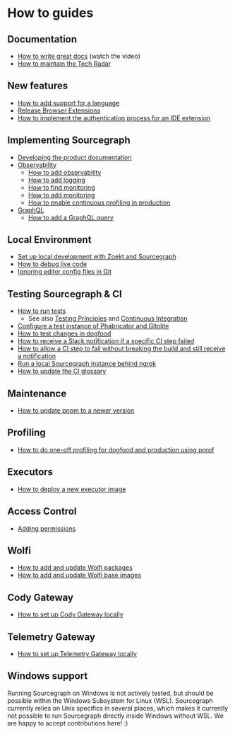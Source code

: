 # How to guides

## Documentation

- [How to write great docs](https://documentation.divio.com/) (watch the video)
- [How to maintain the Tech Radar](maintain-tech-radar.md)

## New features

- [How to add support for a language](add_support_for_a_language.md)
- [Release Browser Extensions](releasing_browser_extensions.md)
- [How to implement the authentication process for an IDE extension](ide_auth_flow.md)

## Implementing Sourcegraph

- [Developing the product documentation](documentation_implementation.md)
- [Observability](../background-information/observability/index.md)
  - [How to add observability](add_observability.md)
  - [How to add logging](add_logging.md)
  - [How to find monitoring](find_monitoring.md)
  - [How to add monitoring](add_monitoring.md)
  - [How to enable continuous profiling in production](profiling_continuous.md)
- [GraphQL](../background-information/graphql_api.md)
  - [How to add a GraphQL query](../how-to/add_graphql_query.md)

## Local Environment

- [Set up local development with Zoekt and Sourcegraph](zoekt_local_dev.md)
- [How to debug live code](debug_live_code.md)
- [Ignoring editor config files in Git](ignoring_editor_config_files.md)

## Testing Sourcegraph & CI

- [How to run tests](testing.md)
   - See also [Testing Principles](../background-information/testing_principles.md) and [Continuous Integration](../background-information/ci/index.md)
- [Configure a test instance of Phabricator and Gitolite](configure_phabricator_gitolite.md)
- [How to test changes in dogfood](testing_in_dogfood.md)
- [How to receive a Slack notification if a specific CI step failed](receive_slack_notification_on_a_failed_ci_step.md)
- [How to allow a CI step to fail without breaking the build and still receive a notification](ci_soft_failure_and_still_notify.md)
- [Run a local Sourcegraph instance behind ngrok](sourcegraph_ngrok.md)
- [How to update the CI glossary](update_ci_glossary.md)
<!-- Commments break the rendering of list items, adding a blank line, so we put them here at the end -->
<!-- [Sync repositories from gitolite.sgdev.org](sync_repositories_from_gitolite_sgdev_org.md) -->
<!-- [Test a Phabricator and Gitolite instance](test_phabricator.md) -->


## Maintenance 

- [How to update pnpm to a newer version](update_pnpm.md)


## Profiling

- [How to do one-off profiling for dogfood and production using pprof](profiling_one-off.md)

## Executors

- [How to deploy a new executor image](deploy_executor_image.md)

## Access Control

- [Adding permissions](add_permissions.md)

## Wolfi

- [How to add and update Wolfi packages](wolfi/add_update_packages.md)
- [How to add and update Wolfi base images](wolfi/add_update_images.md)

## Cody Gateway

- [How to set up Cody Gateway locally](cody_gateway.md)

## Telemetry Gateway

- [How to set up Telemetry Gateway locally](telemetry_gateway.md)

## Windows support

Running Sourcegraph on Windows is not actively tested, but should be possible within the Windows Subsystem for Linux (WSL).
Sourcegraph currently relies on Unix specifics in several places, which makes it currently not possible to run Sourcegraph directly inside Windows without WSL.
We are happy to accept contributions here! :)

